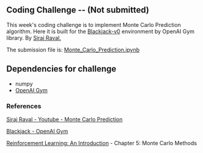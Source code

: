 ## Coding Challenge -- (Not submitted)

This week's coding challenge is to implement Monte Carlo Prediction algorithm. Here it is built for the <a href="https://gym.openai.com/envs/Blackjack-v0/">Blackjack-v0</a> environment by OpenAI Gym library. By <a href="https://github.com/llSourcell/AI_for_Video_Games_Syllabus">Siraj Raval.</a>

The submission file is: <a href="Monte_Carlo_Prediction.ipynb">Monte_Carlo_Prediction.ipynb</a>

## Dependencies for challenge

* numpy
* [OpenAI Gym](https://gym.openai.com/docs/)


### References

[Siraj Raval - Youtube - Monte Carlo Prediction](https://www.youtube.com/watch?v=-YpalutQCKw&ab_channel=SirajRaval)

[Blackjack - OpenAI Gym](https://gym.openai.com/envs/Blackjack-v0/)

<a href="http://incompleteideas.net/sutton/book/bookdraft2017june.pdf">Reinforcement Learning: An Introduction</a> - Chapter 5: Monte Carlo Methods